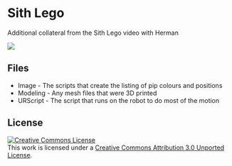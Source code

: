 # Sith Lego

Additional collateral from the Sith Lego video with Herman

[<img src="https://img.youtube.com/vi/OaigZlL1bp4/0.jpg">](https://youtu.be/OaigZlL1bp4)

## Files

- Image - The scripts that create the listing of pip colours and positions
- Modeling - Any mesh files that were 3D printed
- URScript - The script that runs on the robot to do most of the motion

## License
<a rel="license" href="http://creativecommons.org/licenses/by/3.0/"><img alt="Creative Commons License" style="border-width:0" src="https://i.creativecommons.org/l/by/3.0/88x31.png" /></a><br />This work is licensed under a <a rel="license" href="http://creativecommons.org/licenses/by/3.0/">Creative Commons Attribution 3.0 Unported License</a>.

